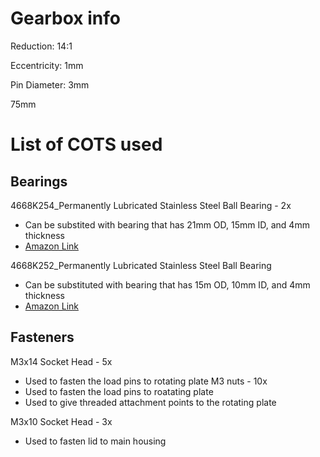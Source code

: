# Gearbox info

Reduction: 14:1

Eccentricity: 1mm

Pin Diameter: 3mm

75mm

# List of COTS used
## Bearings
4668K254_Permanently Lubricated Stainless Steel Ball Bearing - 2x
- Can be substited with bearing that has 21mm OD, 15mm ID, and 4mm thickness
- [Amazon Link](https://www.amazon.com/uxcell-6702-2RS-Groove-Bearings-Double/dp/B082PS2R61/ref=sr_1_3?crid=39OUROXB5XYRO&keywords=6702%2Bbearing&qid=1702320641&sprefix=6702%2Bbea%2Caps%2C137&sr=8-3&th=1)

4668K252_Permanently Lubricated Stainless Steel Ball Bearing
- Can be substituted with bearing that has 15m OD, 10mm ID, and 4mm thickness
- [Amazon Link](https://www.amazon.com/uxcell-6700-2RS-Groove-Bearings-Double/dp/B082PR3DFZ/ref=sr_1_12_sspa?crid=2UQXHCAAANRS&keywords=amazon%2B10mm%2Bid%2Bbearing&qid=1703806567&sprefix=amazon%2B10mm%2Bid%2Bbearin%2Caps%2C212&sr=8-12-spons&sp_csd=d2lkZ2V0TmFtZT1zcF9tdGY&th=1)

## Fasteners
M3x14 Socket Head - 5x
- Used to fasten the load pins to rotating plate
M3 nuts - 10x
- Used to fasten the load pins to roatating plate
- Used to give threaded attachment points to the rotating plate

M3x10 Socket Head - 3x
- Used to fasten lid to main housing




